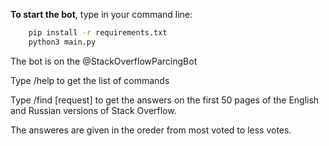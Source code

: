 **To start the bot**, type in your command line:
```bash
	pip install -r requirements.txt
	python3 main.py
```
The bot is on the @StackOverflowParcingBot

Type /help to get the list of commands

Type /find [request] to get the answers on the first 50 pages
of the English and Russian versions of Stack Overflow.

The answeres are given in the oreder from most voted to less votes.
